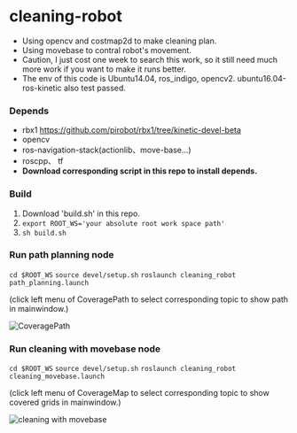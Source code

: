 # cleaning-robot
- Using opencv and costmap2d to make cleaning plan. 
- Using movebase to contral robot's movement.
- Caution,  I just cost one week to search this work, so it still need much more work if you want to make it runs better.
- The env of this code is Ubuntu14.04, ros_indigo, opencv2. ubuntu16.04-ros-kinetic also test passed.

### Depends
- rbx1 <https://github.com/pirobot/rbx1/tree/kinetic-devel-beta>
- opencv
- ros-navigation-stack(actionlib、move-base...)
- roscpp、 tf
- **Download corresponding script in this repo to install depends.**

### Build
1. Download 'build.sh' in this repo.
2. ```export ROOT_WS='your absolute root work space path'```
3. ```sh build.sh```

### Run path planning node
```cd $ROOT_WS```
```source devel/setup.sh```
```roslaunch cleaning_robot path_planning.launch```

(click left menu of CoveragePath to select corresponding topic to show path in mainwindow.)

![ CoveragePath](src/img/180017721.png  "CoveragePath")

### Run cleaning with movebase node
```cd $ROOT_WS```
```source devel/setup.sh```
```roslaunch cleaning_robot  cleaning_movebase.launch```

(click left menu of CoverageMap to select corresponding topic to show covered grids in mainwindow.)

![cleaning with movebase](src/img/187662752.png  "cleaning with movebase")

